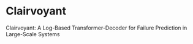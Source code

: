 # Clairvoyant
Clairvoyant: A Log-Based Transformer-Decoder for Failure Prediction in Large-Scale Systems

